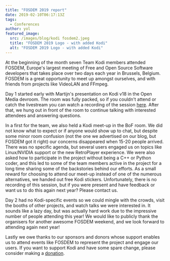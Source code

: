 ```yaml
---
title: "FOSDEM 2019 report"
date: 2019-02-10T06:17:13Z
tags:
  - Conferences
author: yol
featured_image:
  src: /images/blog/kodi fosdem2.jpeg
  title: "FOSDEM 2019 Logo - with added Kodi"
  alt: "FOSDEM 2019 Logo - with added Kodi"
---
```


At the beginning of the month seven Team Kodi members attended FOSDEM, Europe's largest meeting of Free and Open Source Software developers that takes place over two days each year in Brussels, Belgium. FOSDEM is a great opportunity to meet up amongst ourselves, and with friends from projects like VideoLAN and FFmpeg.

Day 1 started early with Martijn's presentation on Kodi v18 in the Open Media devroom. The room was fully packed, so if you couldn't attend or catch the livestream you can watch a recording of the session [here](https://video.fosdem.org/2019/H.1309/media_kodi.webm). After that, we hung out in front of the room to continue talking with interested attendees and answering questions.

In a first for the team, we also held a Kodi meet-up in the BoF room. We did not know what to expect or if anyone would show up to chat, but despite some minor room confusion (not the one we advertised on our blog, but FOSDEM got it right) our concerns disappeared when 15-20 people arrived. There was no specific agenda, but several users engaged us on topics like Linux/NVIDIA support or the new RetroPlayer experience. We were also asked how to participate in the project without being a C++ or Python coder, and this led to some of the team members active in the project for a long time sharing some of the backstories behind our efforts. As a small reward for choosing to attend our meet-up instead of one of the numerous alternatives, we handed out free Kodi stickers. Unfortunately, there is no recording of this session, but if you were present and have feedback or want us to do this again next year? Please contact us.

Day 2 had no Kodi-specific events so we could mingle with the crowds, visit the booths of other projects, and watch talks we were interested in. It sounds like a lazy day, but was actually hard work due to the impressive number of people attending this year! We would like to publicly thank the organisers for another awesome FOSDEM weekend, and we look forward to attending again next year!

Lastly we owe thanks to our sponsors and donors whose support enables us to attend events like FOSDEM to represent the project and engage our users. If you want to support Kodi and have some spare change, please consider making a [donation](https://kodi.tv/contribute/donate).
